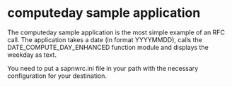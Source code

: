 computeday sample application
=============================

The computeday sample application is the most simple example of an RFC call. The application takes a date (in format YYYYMMDD),
calls the DATE_COMPUTE_DAY_ENHANCED function module and displays the weekday as text.

You need to put a sapnwrc.ini file in your path with the necessary configuration for your destination.
